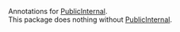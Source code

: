 [PublicInternal]: https://pub.dartlang.org/packages/public_internal

Annotations for [PublicInternal].\
This package does nothing without [PublicInternal].